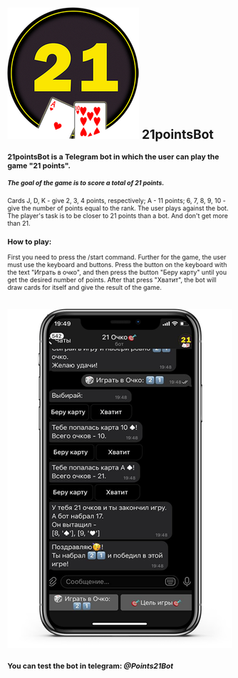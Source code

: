 
# ![](https://github.com/kseniia777/21pointsBot/blob/master/21logo.png) **21pointsBot**
### 21pointsBot is a Telegram bot in which the user can play the game "21 points".
##### **The goal of the game** is to score a total of 21 points.
Cards J, D, K - give 2, 3, 4 points, respectively;
A - 11 points;
6, 7, 8, 9, 10 - give the number of points equal to the rank.
The user plays against the bot.
The player's task is to be closer to 21 points than a bot. And don't get more than 21.
### How to play:
First you need to press the /start command. Further for the game, the user must use the keyboard and buttons. 
Press the button on the keyboard with the text "Играть в очко", and then press the button "Беру карту" until you get the desired number of points. 
After that press "Хватит", the bot will draw cards for itself and give the result of the game.
# ![](https://github.com/kseniia777/21pointsBot/blob/master/screen21.png) 

### You can test the bot in telegram: ***@Points21Bot***
